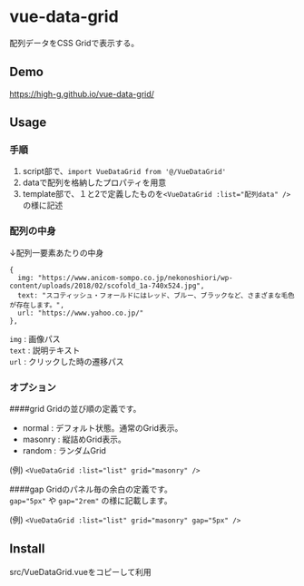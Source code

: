 vue-data-grid
====
配列データをCSS Gridで表示する。

## Demo
https://high-g.github.io/vue-data-grid/

## Usage
### 手順
1. script部で、`import VueDataGrid from '@/VueDataGrid'`
2. dataで配列を格納したプロパティを用意
3. template部で、１と2で定義したものを`<VueDataGrid :list="配列data" />`の様に記述

### 配列の中身
↓配列一要素あたりの中身
```
{
  img: "https://www.anicom-sompo.co.jp/nekonoshiori/wp-content/uploads/2018/02/scofold_1a-740x524.jpg",
  text: "スコティッシュ・フォールドにはレッド、ブルー、ブラックなど、さまざまな毛色が存在します。",
  url: "https://www.yahoo.co.jp/"
},
```
`img` : 画像パス  
`text` : 説明テキスト  
`url` : クリックした時の遷移パス

### オプション
####grid
Gridの並び順の定義です。
- normal : デフォルト状態。通常のGrid表示。
- masonry : 縦詰めGrid表示。
- random : ランダムGrid

(例) `<VueDataGrid :list="list" grid="masonry" />`

####gap
Gridのパネル毎の余白の定義です。  
`gap="5px"` や `gap="2rem"` の様に記載します。

(例) `<VueDataGrid :list="list" grid="masonry" gap="5px" />`


## Install
src/VueDataGrid.vueをコピーして利用
